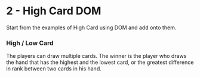 # 2 - High Card DOM

Start from the examples of High Card using DOM and add onto them.

### High / Low Card

The players can draw multiple cards. The winner is the player who draws the hand that has the highest and the lowest card, or the greatest difference in rank between two cards in his hand.

